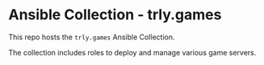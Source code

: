 # Ansible Collection - trly.games

This repo hosts the `trly.games` Ansible Collection.

The collection includes roles to deploy and manage various game servers.
